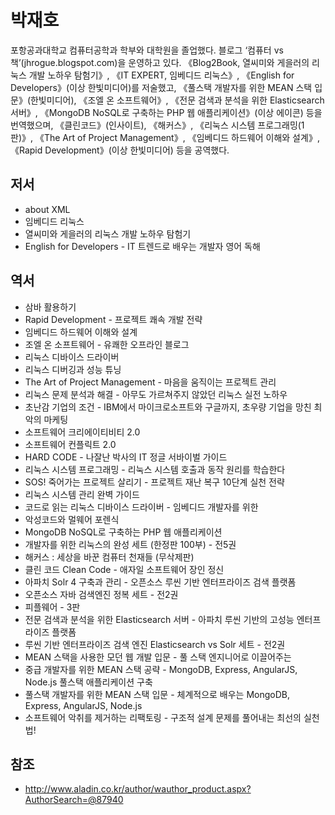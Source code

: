 # 박재호

포항공과대학교 컴퓨터공학과 학부와 대학원을 졸업했다.
블로그 ‘컴퓨터 vs 책’(jhrogue.blogspot.com)을 운영하고 있다.
《Blog2Book, 열씨미와 게을러의 리눅스 개발 노하우 탐험기》, 《IT EXPERT, 임베디드 리눅스》, 《English for Developers》(이상 한빛미디어)를 저술했고, 《풀스택 개발자를 위한 MEAN 스택 입문》(한빛미디어), 《조엘 온 소프트웨어》, 《전문 검색과 분석을 위한 Elasticsearch 서버》, 《MongoDB NoSQL로 구축하는 PHP 웹 애플리케이션》(이상 에이콘) 등을 번역했으며, 《클린코드》(인사이트), 《해커스》, 《리눅스 시스템 프로그래밍(1판)》, 《The Art of Project Management》, 《임베디드 하드웨어 이해와 설계》, 《Rapid Development》(이상 한빛미디어) 등을 공역했다.

## 저서

- about XML
- 임베디드 리눅스
- 열씨미와 게을러의 리눅스 개발 노하우 탐험기
- English for Developers - IT 트렌드로 배우는 개발자 영어 독해

## 역서

- 삼바 활용하기
- Rapid Development - 프로젝트 쾌속 개발 전략
- 임베디드 하드웨어 이해와 설계
- 조엘 온 소프트웨어 - 유쾌한 오프라인 블로그
- 리눅스 디바이스 드라이버
- 리눅스 디버깅과 성능 튜닝
- The Art of Project Management - 마음을 움직이는 프로젝트 관리
- 리눅스 문제 분석과 해결 - 아무도 가르쳐주지 않았던 리눅스 실전 노하우
- 초난감 기업의 조건 - IBM에서 마이크로소프트와 구글까지, 초우량 기업을 망친 최악의 마케팅
- 소프트웨어 크리에이티비티 2.0
- 소프트웨어 컨플릭트 2.0
- HARD CODE - 나잘난 박사의 IT 정글 서바이벌 가이드
- 리눅스 시스템 프로그래밍 - 리눅스 시스템 호출과 동작 원리를 학습한다
- SOS! 죽어가는 프로젝트 살리기 - 프로젝트 재난 복구 10단계 실천 전략
- 리눅스 시스템 관리 완벽 가이드
- 코드로 읽는 리눅스 디바이스 드라이버 - 임베디드 개발자를 위한
- 악성코드와 멀웨어 포렌식
- MongoDB NoSQL로 구축하는 PHP 웹 애플리케이션
- 개발자를 위한 리눅스의 완성 세트 (한정판 100부) - 전5권
- 해커스 : 세상을 바꾼 컴퓨터 천재들 (무삭제판)
- 클린 코드 Clean Code - 애자일 소프트웨어 장인 정신
- 아파치 Solr 4 구축과 관리 - 오픈소스 루씬 기반 엔터프라이즈 검색 플랫폼
- 오픈소스 자바 검색엔진 정복 세트 - 전2권
- 피플웨어 - 3판
- 전문 검색과 분석을 위한 Elasticsearch 서버 - 아파치 루씬 기반의 고성능 엔터프라이즈 플랫폼
- 루씬 기반 엔터프라이즈 검색 엔진 Elasticsearch vs Solr 세트 - 전2권
- MEAN 스택을 사용한 모던 웹 개발 입문 - 풀 스택 엔지니어로 이끌어주는
- 중급 개발자를 위한 MEAN 스택 공략 - MongoDB, Express, AngularJS, Node.js 풀스택 애플리케이션 구축
- 풀스택 개발자를 위한 MEAN 스택 입문 - 체계적으로 배우는 MongoDB, Express, AngularJS, Node.js
- 소프트웨어 악취를 제거하는 리팩토링 - 구조적 설계 문제를 풀어내는 최선의 실천법!

## 참조

- http://www.aladin.co.kr/author/wauthor_product.aspx?AuthorSearch=@87940